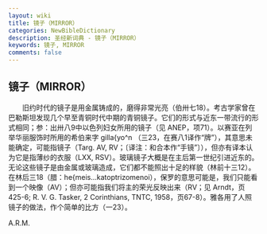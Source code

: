 ```yaml
---
layout: wiki
title: 镜子（MIRROR）
categories: NewBibleDictionary
description: 圣经新词典 - 镜子（MIRROR）
keywords: 镜子, MIRROR
comments: false
---
```


## 镜子（MIRROR）

　　旧约时代的镜子是用金属铸成的，磨得非常光亮（伯卅七18）。考古学家曾在巴勒斯坦发现几个早至青铜时代中期的青铜镜子。它们的形式与近东一带流行的形式相同；参：出卅八9中以色列妇女所用的镜子（见 ANEP，项71）。以赛亚在列举华丽服饰时所用的希伯来字 gilla{yo^n （三23，在赛八1译作“牌”），其意思未能确定，可能指镜子（Targ. AV, RV；〔译注：和合本作“手镜”〕），但亦有译本认为它是指薄纱的衣服（LXX, RSV）。玻璃镜子大概是在主后第一世纪引进近东的。无论这些镜子是由金属或玻璃造成，它们都不能照出十足的样貌（林前十三12）。在林后三18（腊：he{meis...katoptrizomenoi），保罗的意思可能是，我们只能看到一个映像（AV）；但亦可能指我们将主的荣光反映出来（RV；见 Arndt，页425-6; R. V. G. Tasker, 2 Corinthians, TNTC, 1958，页67-8）。雅各用了人照镜子的做法，作个简单的比方（一23）。

A.R.M.








